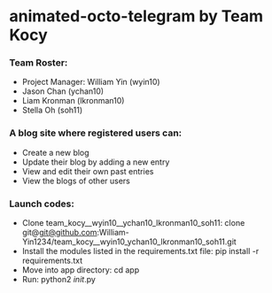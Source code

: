 # animated-octo-telegram by Team Kocy

### Team Roster:
* Project Manager: William Yin (wyin10)
* Jason Chan (ychan10)
* Liam Kronman (lkronman10)
* Stella Oh (soh11)
### A blog site where registered users can:
* Create a new blog
* Update their blog by adding a new entry
* View and edit their own past entries
* View the blogs of other users
### Launch codes:
* Clone team_kocy__wyin10__ychan10_lkronman10_soh11:
  clone git@git@github.com:William-Yin1234/team_kocy__wyin10_ychan10_lkronman10_soh11.git
* Install the modules listed in the requirements.txt file:
  pip install -r requirements.txt
* Move into app directory:
  cd app
* Run:
  python2 _init_.py
